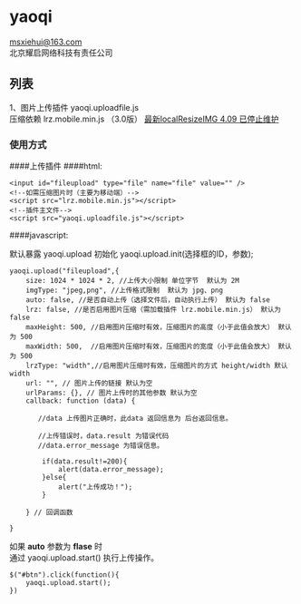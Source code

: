# yaoqi
[msxiehui@163.com](mail://msxiehui@163.com)<br>
北京耀启网络科技有责任公司
## 列表 #
1、图片上传插件 yaoqi.uploadfile.js <br>
   压缩依赖 lrz.mobile.min.js （3.0版） [最新localResizeIMG 4.09 已停止维护](https://github.com/think2011/localResizeIMG)
### 使用方式
####上传插件
####html:
    
    <input id="fileupload" type="file" name="file" value="" />
    <!--如需压缩图片时（主要为移动端）-->
    <script src="lrz.mobile.min.js"></script>
    <!--插件主文件-->
    <script src="yaoqi.uploadfile.js"></script>
    
####javascript:

默认暴露 yaoqi.upload
初始化 yaoqi.upload.init(选择框的ID，参数);

    yaoqi.upload("fileupload",{
        size: 1024 * 1024 * 2, //上传大小限制 单位字节  默认为 2M
        imgType: "jpeg,png", //上传格式限制  默认为 jpg、png
        auto: false, //是否自动上传（选择文件后，自动执行上传） 默认为 false
        lrz: false, //是否启用图片压缩（需加载插件 lrz.mobile.min.js） 默认为 false
        maxHeight: 500, //启用图片压缩时有效，压缩图片的高度（小于此值会放大） 默认为 500
        maxWidth: 500,  //启用图片压缩时有效，压缩图片的宽度（小于此值会放大） 默认为 500
        lrzType: "width",//启用图片压缩时有效，压缩图片的方式 height/width 默认width
        url: "", // 图片上传的链接 默认为空
        urlParams: {}, // 图片上传时的其他参数 默认为空 
        callback: function (data) {
           
           //data 上传图片正确时，此data 返回信息为 后台返回信息。
           
           //上传错误时，data.result 为错误代码 
           //data.error_message 为错误信息。
            
            if(data.result!=200){
                alert(data.error_message);
            }else{
                alert("上传成功！");
            }
            
        } // 回调函数
    
    }


如果 **auto** 参数为 **flase** 时  
通过  yaoqi.upload.start() 执行上传操作。
    
    $("#btn").click(function(){
        yaoqi.upload.start();
    }) 

